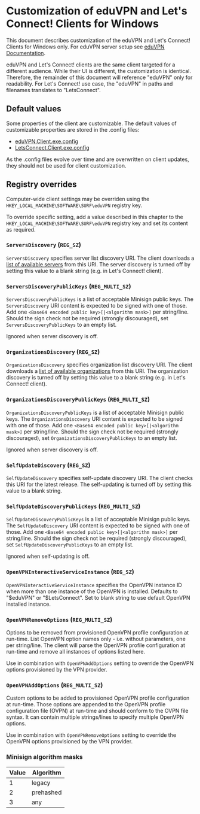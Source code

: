 # Customization of eduVPN and Let's Connect! Clients for Windows


This document describes customization of the eduVPN and Let's Connect! Clients for Windows only. For eduVPN server setup see [eduVPN Documentation](https://github.com/eduvpn/documentation).

eduVPN and Let's Connect! clients are the same client targeted for a different audience. While their UI is different, the customization is identical. Therefore, the remainder of this document will reference "eduVPN" only for readability. For Let's Connect! use case, the "eduVPN" in paths and filenames translates to "LetsConnect".


## Default values

Some properties of the client are customizable. The default values of customizable properties are stored in the .config files:

- [eduVPN.Client.exe.config](../eduVPN.Client/app.config)
- [LetsConnect.Client.exe.config](../LetsConnect.Client/app.config)

As the .config files evolve over time and are overwritten on client updates, they should not be used for client customization.


## Registry overrides

Computer-wide client settings may be overriden using the `HKEY_LOCAL_MACHINE\SOFTWARE\SURF\eduVPN` registry key.

To override specific setting, add a value described in this chapter to the `HKEY_LOCAL_MACHINE\SOFTWARE\SURF\eduVPN` registry key and set its content as required.


### `ServersDiscovery` (`REG_SZ`)

`ServersDiscovery` specifies server list discovery URI. The client downloads a [list of available servers](https://github.com/eduvpn/documentation/blob/v2/SERVER_DISCOVERY.md) from this URI. The server discovery is turned off by setting this value to a blank string (e.g. in Let's Connect! client).


### `ServersDiscoveryPublicKeys` (`REG_MULTI_SZ`)

`ServersDiscoveryPublicKeys` is a list of acceptable Minisign public keys. The `ServersDiscovery` URI content is expected to be signed with one of those. Add one `<Base64 encoded public key>[|<algorithm mask>]` per string/line. Should the sign check not be required (strongly discouraged), set `ServersDiscoveryPublicKeys` to an empty list.

Ignored when server discovery is off.


### `OrganizationsDiscovery` (`REG_SZ`)

`OrganizationsDiscovery` specifies organization list discovery URI. The client downloads a [list of available organizations](https://github.com/eduvpn/documentation/blob/v2/SERVER_DISCOVERY.md) from this URI. The organization discovery is turned off by setting this value to a blank string (e.g. in Let's Connect! client).


### `OrganizationsDiscoveryPublicKeys` (`REG_MULTI_SZ`)

`OrganizationsDiscoveryPublicKeys` is a list of acceptable Minisign public keys. The `OrganizationsDiscovery` URI content is expected to be signed with one of those. Add one `<Base64 encoded public key>[|<algorithm mask>]` per string/line. Should the sign check not be required (strongly discouraged), set `OrganizationsDiscoveryPublicKeys` to an empty list.

Ignored when server discovery is off.


### `SelfUpdateDiscovery` (`REG_SZ`)

`SelfUpdateDiscovery` specifies self-update discovery URI. The client checks this URI for the latest release. The self-updating is turned off by setting this value to a blank string.


### `SelfUpdateDiscoveryPublicKeys` (`REG_MULTI_SZ`)

`SelfUpdateDiscoveryPublicKeys` is a list of acceptable Minisign public keys. The `SelfUpdateDiscovery` URI content is expected to be signed with one of those. Add one `<Base64 encoded public key>[|<algorithm mask>]` per string/line. Should the sign check not be required (strongly discouraged), set `SelfUpdateDiscoveryPublicKeys` to an empty list.

Ignored when self-updating is off.


### `OpenVPNInteractiveServiceInstance` (`REG_SZ`)

`OpenVPNInteractiveServiceInstance` specifies the OpenVPN instance ID when more than one instance of the OpenVPN is installed. Defaults to "$eduVPN" or "$LetsConnect". Set to blank string to use default OpenVPN installed instance.


### `OpenVPNRemoveOptions` (`REG_MULTI_SZ`)

Options to be removed from provisioned OpenVPN profile configuration at run-time. List OpenVPN option names only - i.e. without parameters, one per string/line. The client will parse the OpenVPN profile configuration at run-time and remove all instances of options listed here.

Use in combination with `OpenVPNAddOptions` setting to override the OpenVPN options provisioned by the VPN provider.


### `OpenVPNAddOptions` (`REG_MULTI_SZ`)

Custom options to be added to provisioned OpenVPN profile configuration at run-time. Those options are appended to the OpenVPN profile configuration file (OVPN) at run-time and should conform to the OVPN file syntax. It can contain multiple strings/lines to specify multiple OpenVPN options.

Use in combination with `OpenVPNRemoveOptions` setting to override the OpenVPN options provisioned by the VPN provider.


### Minisign algorithm masks

Value | Algorithm
------|----------
1     | legacy
2     | prehashed
3     | any
